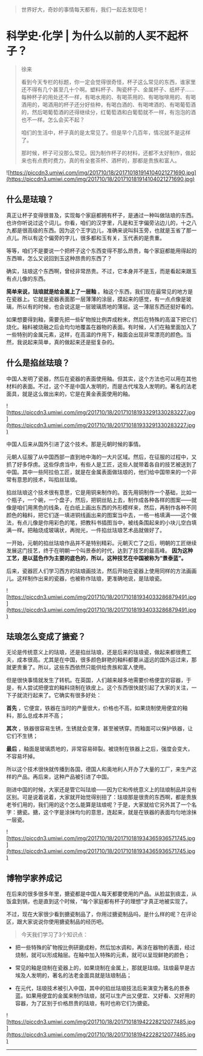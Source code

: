 > 世界好大，奇妙的事情每天都有，我们一起去发现吧！

# 科学史·化学 | 为什么以前的人买不起杯子？

> 徐来
> 
> 看到今天专栏的标题，你一定会觉得很奇怪，杯子这么常见的东西，谁家里还不得有几个甚至几十个啊。塑料杯子、陶瓷杯子、金属杯子、纸杯子……每种杯子的用处还不一样，有喝水用的、有喝茶用的、有喝咖啡用的、有喝酒用的，喝酒用的杯子还分好些种，有喝白酒的、有喝啤酒的、有喝葡萄酒的，然后喝葡萄酒的还得继续分，红葡萄酒和白葡萄就不一样，有泡泡的酒也不一样。怎么会买不起？
> 
> 咱们的生活中，杯子真的是太常见了。但是早个几百年，情况就不是这样了。
> 
> 那时候，杯子可没那么常见。因为制作杯子的材料，还都不太好制作，做起来也有点费时费力，真的有全套茶杯、酒杯的，那都是贵族和富人。    

![https://piccdn3.umiwi.com/img/201710/18/201710181914104021271690.jpg](https://piccdn3.umiwi.com/img/201710/18/201710181914104021271690.jpg)

## 什么是珐琅？

真正让杯子变得很普及，实现每个家庭都拥有杯子，是通过一种叫做珐琅的东西。也许你听说过这个词儿。你看，咱们的汉字里，凡是和王字偏旁沾边儿的，十之八九都是很高级的东西。因为这个王字边儿，准确来说叫斜玉旁，也就是玉省了那一点儿。所以有这个偏旁的字儿，很多都和玉有关，玉代表的是贵重。

等等，咱们不是要说一个把杯子这个东西变得不那么昂贵，每个家庭都能用得起的东西嘛，怎么又说回到玉这种昂贵的东西了？

确实，珐琅这个东西啊，曾经非常昂贵。不过，它本身并不是玉，而是看起来跟玉有点儿像的东西。

 **简单来说，珐琅就是给金属上了一层釉** 。釉这个东西，我们现在最常见的地方是在瓷器上。它就是瓷器表面那一层薄薄的涂层，摸起来的感觉，有一点点像是玻璃，所以有的时候，也会说这是一层玻璃质地的薄层。这一薄层东西还挺好看的。

如果想要得到釉，需要先把一些矿物按比例弄成粉末，然后在特殊的高温下把它们烧化。釉料被烧融之后会均匀地覆盖在器物的表面。有时候，人们在釉里面加入了一些特别的金属元素，这样，在高温的作用下，釉面会出现非常漂亮的颜色。当然，我说起来简单，真的做起来还是挺复杂的。

## 什么是掐丝珐琅？

中国人发明了瓷器，然后在瓷器的表面使用釉。但其实，这个方法也可以用在其他材料的表面。不过，这个不是中国人发明的，而是古代埃及人发明的。著名的法老面具，就是这么做出来的，它是在黄金表面使用的釉。

![https://piccdn3.umiwi.com/img/201710/18/201710181933291330283227.jpg](https://piccdn3.umiwi.com/img/201710/18/201710181933291330283227.jpg)

中国人后来从国外引进了这个技术。那是元朝时候的事情。

元朝人征服了从中国西部一直到地中海的一大片区域。然后，在征服的过程中，又抓了好多俘虏。这些俘虏当中，有些人是工匠，这些人就带着各自的技艺被送到了中国。其中一些阿拉伯工匠，就是在金属表面做珐琅的，他们给中国带来的一个非常有意思的技术，叫掐丝珐琅。

掐丝珐琅这个技术很有意思，它是用铜来制作的。首先用铜制作一个基础，比如一个瓶子，一个碗，一个盘子，然后，把铜丝贴上去，制作成各种各样的图案——就像是咱们用黑色的线条，在白纸上画出东西的外形模样来，然后，再制作各种不同颜色的釉料，把它们逐一填进铜线画出来的图案当中去，一格一格填满——这个做法，有点儿像是你用彩色的笔，把教科书插图当中，被线条围起来的小块儿空白填满一样。把釉烧成玻璃状，再抛光，一件掐丝珐琅艺术品就做好了。

一开始，元朝的掐丝珐琅作品并不是特别精彩。元朝灭亡了之后，明朝的工匠继续发展这门技艺，终于在明朝一个叫景泰的时代，达到了技艺的最高峰。 **因为这种工艺，是以蓝色作为主要的底色的，所以，这种技艺在中国被称为“景泰蓝”。**

后来，瓷器匠人们学习西方的珐琅画技法，然后开始在瓷器上使用同样的方法画画儿。这样制作出来的瓷器，也被称作珐琅，更准确地说，是珐琅瓷。

![https://piccdn3.umiwi.com/img/201710/18/201710181934033286879491.jpg](https://piccdn3.umiwi.com/img/201710/18/201710181934033286879491.jpg)

## 珐琅怎么变成了搪瓷？

无论是传统意义上的珐琅，还是掐丝珐琅，还是后来的珐琅瓷，做起来都很费工夫，成本很高。尤其是在中国，很多颜色鲜艳的釉料都要从遥远的国外运过来，那就更贵重了。所以，这些东西依然只能供给贵族和富人使用。

但是很快事情就发生了转机。在英国，人们越来越多地需要价格便宜的容器，于是，有人尝试把便宜的釉料烧制在铁皮上。这个东西很快就引起了大家的关注，一下子就流行起来了。它确实有很多好处：

 **首先** ，它便宜，铁器在当时的产量很大，价格也不高，如果烧制使用便宜的釉料，那么总成本并不高；

 **其次** ，铁器很容易生锈，生锈就会变薄，甚至被锈穿。而釉面可以保护铁器，让它们不生锈；

 **最后** ，釉面是玻璃质地的，非常容易碎裂。被烧制在铁器上之后，强度会变大，不容易坏掉。

所以这个技术很快就传播到各国，德国人和奥地利人开办了大量的工厂，来生产这样的产品。再后来，这种产品被引进了中国。

刚进中国的时候，大家还是管它叫珐琅——因为它和传统意义上的珐琅制品并没有区别。可是说着说着，大家就开始觉得别扭了：珐琅那是很贵的东西啊，都是贵族老爷们用的，我们用的这个怎么能算是珐琅呢？于是，大家就给它另外其了一个名字：搪瓷。搪，这个字是涂抹均匀的意思，连起来，就是在铁器的表面均匀地涂抹一层瓷。

![https://piccdn3.umiwi.com/img/201710/18/201710181934365936571745.jpg](https://piccdn3.umiwi.com/img/201710/18/201710181934365936571745.jpg)

## 博物学家养成记

在后来的很多很多年里，搪瓷都是中国人每天都要使用的产品。从脸盆到痰盂，从饭盒到锅，也是直到这个时候，“每个家庭都有杯子的理想”才真正地被实现了。

不过，现在大家很少看到搪瓷制品了，你用过搪瓷制品吗，是什么样的呢？在评论区，跟大家说说你使用搪瓷制品的经历吧。

> 今天我们学习了3个知识点：

* 把一些特殊的矿物按比例研磨成粉，然后加水调和，再涂在器物的表面，经过烧制，就可以形成釉层。在釉中加入特殊的元素，就可以呈现鲜艳的颜色；

* 常见的釉是烧制在瓷器上的，如果烧制在金属上，那就是珐琅。珐琅最早是古埃及人发明的，著名的法老金面具就是珐琅制品；

* 在元代，珐琅技术被引入中国，其中的掐丝珐琅技法后来演变为著名的景泰蓝。如果用便宜的金属来制作珐琅，就可以生产出又便宜、又好看、又好用的容器，为了区别于价格昂贵的珐琅，有时也称它们为搪瓷。

![https://piccdn3.umiwi.com/img/201710/18/201710181942228212077485.jpg](https://piccdn3.umiwi.com/img/201710/18/201710181942228212077485.jpg)

---

